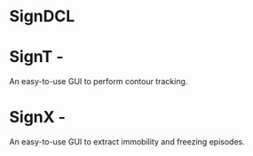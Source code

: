 # SignDCL

# SignT - 
An easy-to-use GUI to perform contour tracking.

# SignX - 
An easy-to-use GUI to extract immobility and freezing episodes.

